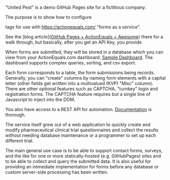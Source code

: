 "United Pest" is a demo GitHub Pages site for a fictitious company.

The purpose is to show how to configure <form> tags for use with https://actionequals.com/ "forms as a service".

See the [blog article]([GitHub Pages + ActionEquals = Awesome](https://actionequals.com/Blog/GitHub-Pages-+-ActionEquals-=-Awesome)) there for a walk through, but basically, after you get an API Key, you provide 

<form method=post action='https://actionequals.com/apiKey&f=form'>
</form>

When forms are submitted, they will be stored in a database which you can view from your ActionEquals.com dashboard.  [Sample Dashboard](https://actionequals.com/dashboard). The dashboard supports complex queries, sorting, and csv export.

Each form corresponds to a table, the form submissions being records.  Generally, you can "create" columns by naming form elements with a capital letter (other fields get written into a multivalued (KVP) "Misc" column).  There are other optional features such as CAPTCHA, "turnkey" login and registration forms.  The CAPTCHA feature requires but a single line of Javascript to inject into the DOM.

You also have access to a REST API for automation.  [Documentation](https://actionequals.com/examples) is thorough.

The service itself grew out of a web application to quickly create and modify pharmaceutical clinical trial questionnaires and collect the results without needing database maintenance or a programmer to set up each different trial.

The main general use case is to be able to support contact forms, surveys, and the like for one or more statically-hosted (e.g. GitHubPages) sites and to be able to collect and query the submitted data.  It is also useful for providing an immediate implementation for forms before any database or custom server-side processing has been written.
